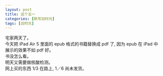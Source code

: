 ```yaml
---
layout: post
title: 这个五一
categories: [默写旧时光]
tags: [旧时光]
---
```

宅家两天了。  
今天把 iPad Air 5 里面的 epub 格式的书籍替换成 pdf 了, 因为 epub 在 iPad 中展示的效果不如 pdf 好。  
书没怎么看。  
明天又需要做核酸检测。  
网上买的东西 1/3 在路上, 1／6 尚未发货。  
